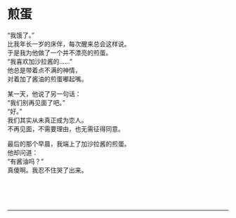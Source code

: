 # 煎蛋

“我饿了。”\
比我年长一岁的床伴，每次醒来总会这样说。\
于是我为他做了一个并不漂亮的煎蛋。\
“我喜欢加沙拉酱的……”\
他总是带着点不满的神情，\
对着加了酱油的煎蛋嘟起嘴。

某一天，他说了另一句话：\
“我们别再见面了吧。”\
“好。”\
我们其实从未真正成为恋人。\
不再见面，不需要理由，也无需征得同意。

最后的那个早晨，我端上了加沙拉酱的煎蛋。\
他却问道：\
“有酱油吗？”\
真傻啊。我忍不住哭了出来。
<br>
<br>
<br>
<br>
<br>

---
